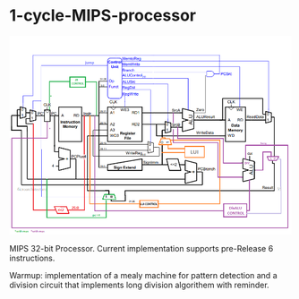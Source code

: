 # 1-cycle-MIPS-processor
<p align="center">
<img src="/MIPS Diagram.png" width="550">
</p>

MIPS 32-bit Processor.
Current implementation supports pre-Release 6 instructions.

Warmup: implementation of a mealy machine for pattern detection 
and a division circuit that implements long division algorithem with reminder.
